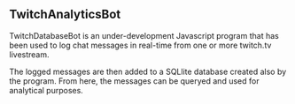 ## TwitchAnalyticsBot

TwitchDatabaseBot is an under-development Javascript program that has been used to log chat messages in real-time from one or more twitch.tv livestream.

The logged messages are then added to a SQLlite database created also by the program. From here, the messages can be queryed and used for analytical purposes. 

